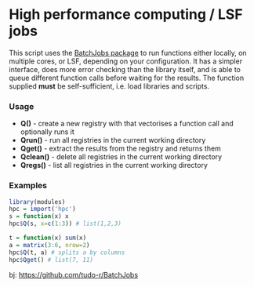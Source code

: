 High performance computing / LSF jobs
=====================================

This script uses the [BatchJobs package](bj) to run functions either locally, on
multiple cores, or LSF, depending on your configuration. It has a simpler
interface, does more error checking than the library itself, and is able to
queue different function calls before waiting for the results. The function
supplied **must** be self-sufficient, i.e. load libraries and scripts.

### Usage

 * **Q()**      - create a new registry with that vectorises a function call and
   optionally runs it
 * **Qrun()**   - run all registries in the current working directory
 * **Qget()**   - extract the results from the registry and returns them
 * **Qclean()** - delete all registries in the current working directory
 * **Qregs()**  - list all registries in the current working directory

### Examples

```r
library(modules)
hpc = import('hpc')
s = function(x) x
hpc$Q(s, x=c(1:3)) # list(1,2,3)
```

```r
t = function(x) sum(x)
a = matrix(3:6, nrow=2)
hpc$Q(t, a) # splits a by columns
hpc$Qget() # list(7, 11)
```

bj: https://github.com/tudo-r/BatchJobs
